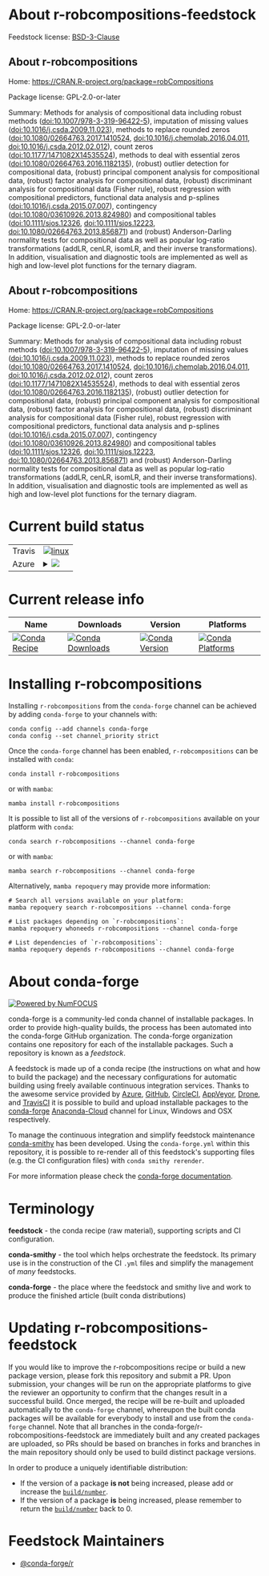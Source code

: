 About r-robcompositions-feedstock
=================================

Feedstock license: [BSD-3-Clause](https://github.com/conda-forge/r-robcompositions-feedstock/blob/main/LICENSE.txt)


About r-robcompositions
-----------------------

Home: https://CRAN.R-project.org/package=robCompositions

Package license: GPL-2.0-or-later

Summary: Methods for analysis of compositional data including robust methods  (<doi:10.1007/978-3-319-96422-5>), imputation of missing values (<doi:10.1016/j.csda.2009.11.023>), methods to replace rounded zeros (<doi:10.1080/02664763.2017.1410524>, <doi:10.1016/j.chemolab.2016.04.011>, <doi:10.1016/j.csda.2012.02.012>), count zeros (<doi:10.1177/1471082X14535524>), methods to deal with essential zeros (<doi:10.1080/02664763.2016.1182135>), (robust) outlier detection for compositional data, (robust) principal component analysis for compositional data, (robust) factor analysis for compositional data, (robust) discriminant analysis for compositional data (Fisher rule), robust regression with compositional predictors, functional data analysis and p-splines (<doi:10.1016/j.csda.2015.07.007>), contingency (<doi:10.1080/03610926.2013.824980>) and compositional tables (<doi:10.1111/sjos.12326>, <doi:10.1111/sjos.12223>, <doi:10.1080/02664763.2013.856871>) and (robust) Anderson-Darling normality tests for compositional data as well as popular log-ratio transformations (addLR, cenLR, isomLR, and their inverse transformations). In addition, visualisation and diagnostic tools are implemented as well as high and low-level plot functions for the ternary diagram.

About r-robcompositions
-----------------------

Home: https://CRAN.R-project.org/package=robCompositions

Package license: GPL-2.0-or-later

Summary: Methods for analysis of compositional data including robust methods  (<doi:10.1007/978-3-319-96422-5>), imputation of missing values (<doi:10.1016/j.csda.2009.11.023>), methods to replace rounded zeros (<doi:10.1080/02664763.2017.1410524>, <doi:10.1016/j.chemolab.2016.04.011>, <doi:10.1016/j.csda.2012.02.012>), count zeros (<doi:10.1177/1471082X14535524>), methods to deal with essential zeros (<doi:10.1080/02664763.2016.1182135>), (robust) outlier detection for compositional data, (robust) principal component analysis for compositional data, (robust) factor analysis for compositional data, (robust) discriminant analysis for compositional data (Fisher rule), robust regression with compositional predictors, functional data analysis and p-splines (<doi:10.1016/j.csda.2015.07.007>), contingency (<doi:10.1080/03610926.2013.824980>) and compositional tables (<doi:10.1111/sjos.12326>, <doi:10.1111/sjos.12223>, <doi:10.1080/02664763.2013.856871>) and (robust) Anderson-Darling normality tests for compositional data as well as popular log-ratio transformations (addLR, cenLR, isomLR, and their inverse transformations). In addition, visualisation and diagnostic tools are implemented as well as high and low-level plot functions for the ternary diagram.

Current build status
====================


<table><tr>
    <td>Travis</td>
    <td>
      <a href="https://app.travis-ci.com/conda-forge/r-robcompositions-feedstock">
        <img alt="linux" src="https://img.shields.io/travis/com/conda-forge/r-robcompositions-feedstock/main.svg?label=Linux">
      </a>
    </td>
  </tr>
    
  <tr>
    <td>Azure</td>
    <td>
      <details>
        <summary>
          <a href="https://dev.azure.com/conda-forge/feedstock-builds/_build/latest?definitionId=5769&branchName=main">
            <img src="https://dev.azure.com/conda-forge/feedstock-builds/_apis/build/status/r-robcompositions-feedstock?branchName=main">
          </a>
        </summary>
        <table>
          <thead><tr><th>Variant</th><th>Status</th></tr></thead>
          <tbody><tr>
              <td>linux_64_r_base4.2</td>
              <td>
                <a href="https://dev.azure.com/conda-forge/feedstock-builds/_build/latest?definitionId=5769&branchName=main">
                  <img src="https://dev.azure.com/conda-forge/feedstock-builds/_apis/build/status/r-robcompositions-feedstock?branchName=main&jobName=linux&configuration=linux%20linux_64_r_base4.2" alt="variant">
                </a>
              </td>
            </tr><tr>
              <td>linux_64_r_base4.3</td>
              <td>
                <a href="https://dev.azure.com/conda-forge/feedstock-builds/_build/latest?definitionId=5769&branchName=main">
                  <img src="https://dev.azure.com/conda-forge/feedstock-builds/_apis/build/status/r-robcompositions-feedstock?branchName=main&jobName=linux&configuration=linux%20linux_64_r_base4.3" alt="variant">
                </a>
              </td>
            </tr><tr>
              <td>linux_aarch64_r_base4.2</td>
              <td>
                <a href="https://dev.azure.com/conda-forge/feedstock-builds/_build/latest?definitionId=5769&branchName=main">
                  <img src="https://dev.azure.com/conda-forge/feedstock-builds/_apis/build/status/r-robcompositions-feedstock?branchName=main&jobName=linux&configuration=linux%20linux_aarch64_r_base4.2" alt="variant">
                </a>
              </td>
            </tr><tr>
              <td>linux_aarch64_r_base4.3</td>
              <td>
                <a href="https://dev.azure.com/conda-forge/feedstock-builds/_build/latest?definitionId=5769&branchName=main">
                  <img src="https://dev.azure.com/conda-forge/feedstock-builds/_apis/build/status/r-robcompositions-feedstock?branchName=main&jobName=linux&configuration=linux%20linux_aarch64_r_base4.3" alt="variant">
                </a>
              </td>
            </tr><tr>
              <td>linux_ppc64le_r_base4.2</td>
              <td>
                <a href="https://dev.azure.com/conda-forge/feedstock-builds/_build/latest?definitionId=5769&branchName=main">
                  <img src="https://dev.azure.com/conda-forge/feedstock-builds/_apis/build/status/r-robcompositions-feedstock?branchName=main&jobName=linux&configuration=linux%20linux_ppc64le_r_base4.2" alt="variant">
                </a>
              </td>
            </tr><tr>
              <td>linux_ppc64le_r_base4.3</td>
              <td>
                <a href="https://dev.azure.com/conda-forge/feedstock-builds/_build/latest?definitionId=5769&branchName=main">
                  <img src="https://dev.azure.com/conda-forge/feedstock-builds/_apis/build/status/r-robcompositions-feedstock?branchName=main&jobName=linux&configuration=linux%20linux_ppc64le_r_base4.3" alt="variant">
                </a>
              </td>
            </tr><tr>
              <td>osx_64_r_base4.2</td>
              <td>
                <a href="https://dev.azure.com/conda-forge/feedstock-builds/_build/latest?definitionId=5769&branchName=main">
                  <img src="https://dev.azure.com/conda-forge/feedstock-builds/_apis/build/status/r-robcompositions-feedstock?branchName=main&jobName=osx&configuration=osx%20osx_64_r_base4.2" alt="variant">
                </a>
              </td>
            </tr><tr>
              <td>osx_64_r_base4.3</td>
              <td>
                <a href="https://dev.azure.com/conda-forge/feedstock-builds/_build/latest?definitionId=5769&branchName=main">
                  <img src="https://dev.azure.com/conda-forge/feedstock-builds/_apis/build/status/r-robcompositions-feedstock?branchName=main&jobName=osx&configuration=osx%20osx_64_r_base4.3" alt="variant">
                </a>
              </td>
            </tr><tr>
              <td>win_64</td>
              <td>
                <a href="https://dev.azure.com/conda-forge/feedstock-builds/_build/latest?definitionId=5769&branchName=main">
                  <img src="https://dev.azure.com/conda-forge/feedstock-builds/_apis/build/status/r-robcompositions-feedstock?branchName=main&jobName=win&configuration=win%20win_64_" alt="variant">
                </a>
              </td>
            </tr>
          </tbody>
        </table>
      </details>
    </td>
  </tr>
</table>

Current release info
====================

| Name | Downloads | Version | Platforms |
| --- | --- | --- | --- |
| [![Conda Recipe](https://img.shields.io/badge/recipe-r--robcompositions-green.svg)](https://anaconda.org/conda-forge/r-robcompositions) | [![Conda Downloads](https://img.shields.io/conda/dn/conda-forge/r-robcompositions.svg)](https://anaconda.org/conda-forge/r-robcompositions) | [![Conda Version](https://img.shields.io/conda/vn/conda-forge/r-robcompositions.svg)](https://anaconda.org/conda-forge/r-robcompositions) | [![Conda Platforms](https://img.shields.io/conda/pn/conda-forge/r-robcompositions.svg)](https://anaconda.org/conda-forge/r-robcompositions) |

Installing r-robcompositions
============================

Installing `r-robcompositions` from the `conda-forge` channel can be achieved by adding `conda-forge` to your channels with:

```
conda config --add channels conda-forge
conda config --set channel_priority strict
```

Once the `conda-forge` channel has been enabled, `r-robcompositions` can be installed with `conda`:

```
conda install r-robcompositions
```

or with `mamba`:

```
mamba install r-robcompositions
```

It is possible to list all of the versions of `r-robcompositions` available on your platform with `conda`:

```
conda search r-robcompositions --channel conda-forge
```

or with `mamba`:

```
mamba search r-robcompositions --channel conda-forge
```

Alternatively, `mamba repoquery` may provide more information:

```
# Search all versions available on your platform:
mamba repoquery search r-robcompositions --channel conda-forge

# List packages depending on `r-robcompositions`:
mamba repoquery whoneeds r-robcompositions --channel conda-forge

# List dependencies of `r-robcompositions`:
mamba repoquery depends r-robcompositions --channel conda-forge
```


About conda-forge
=================

[![Powered by
NumFOCUS](https://img.shields.io/badge/powered%20by-NumFOCUS-orange.svg?style=flat&colorA=E1523D&colorB=007D8A)](https://numfocus.org)

conda-forge is a community-led conda channel of installable packages.
In order to provide high-quality builds, the process has been automated into the
conda-forge GitHub organization. The conda-forge organization contains one repository
for each of the installable packages. Such a repository is known as a *feedstock*.

A feedstock is made up of a conda recipe (the instructions on what and how to build
the package) and the necessary configurations for automatic building using freely
available continuous integration services. Thanks to the awesome service provided by
[Azure](https://azure.microsoft.com/en-us/services/devops/), [GitHub](https://github.com/),
[CircleCI](https://circleci.com/), [AppVeyor](https://www.appveyor.com/),
[Drone](https://cloud.drone.io/welcome), and [TravisCI](https://travis-ci.com/)
it is possible to build and upload installable packages to the
[conda-forge](https://anaconda.org/conda-forge) [Anaconda-Cloud](https://anaconda.org/)
channel for Linux, Windows and OSX respectively.

To manage the continuous integration and simplify feedstock maintenance
[conda-smithy](https://github.com/conda-forge/conda-smithy) has been developed.
Using the ``conda-forge.yml`` within this repository, it is possible to re-render all of
this feedstock's supporting files (e.g. the CI configuration files) with ``conda smithy rerender``.

For more information please check the [conda-forge documentation](https://conda-forge.org/docs/).

Terminology
===========

**feedstock** - the conda recipe (raw material), supporting scripts and CI configuration.

**conda-smithy** - the tool which helps orchestrate the feedstock.
                   Its primary use is in the construction of the CI ``.yml`` files
                   and simplify the management of *many* feedstocks.

**conda-forge** - the place where the feedstock and smithy live and work to
                  produce the finished article (built conda distributions)


Updating r-robcompositions-feedstock
====================================

If you would like to improve the r-robcompositions recipe or build a new
package version, please fork this repository and submit a PR. Upon submission,
your changes will be run on the appropriate platforms to give the reviewer an
opportunity to confirm that the changes result in a successful build. Once
merged, the recipe will be re-built and uploaded automatically to the
`conda-forge` channel, whereupon the built conda packages will be available for
everybody to install and use from the `conda-forge` channel.
Note that all branches in the conda-forge/r-robcompositions-feedstock are
immediately built and any created packages are uploaded, so PRs should be based
on branches in forks and branches in the main repository should only be used to
build distinct package versions.

In order to produce a uniquely identifiable distribution:
 * If the version of a package **is not** being increased, please add or increase
   the [``build/number``](https://docs.conda.io/projects/conda-build/en/latest/resources/define-metadata.html#build-number-and-string).
 * If the version of a package **is** being increased, please remember to return
   the [``build/number``](https://docs.conda.io/projects/conda-build/en/latest/resources/define-metadata.html#build-number-and-string)
   back to 0.

Feedstock Maintainers
=====================

* [@conda-forge/r](https://github.com/conda-forge/r/)

